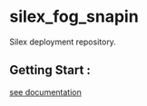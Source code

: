 # silex_fog_snapin

Silex deployment repository.

## Getting Start :

[see documentation](https://github.com/ArtFXDev/silex_fog_snapin/wiki/_new)
